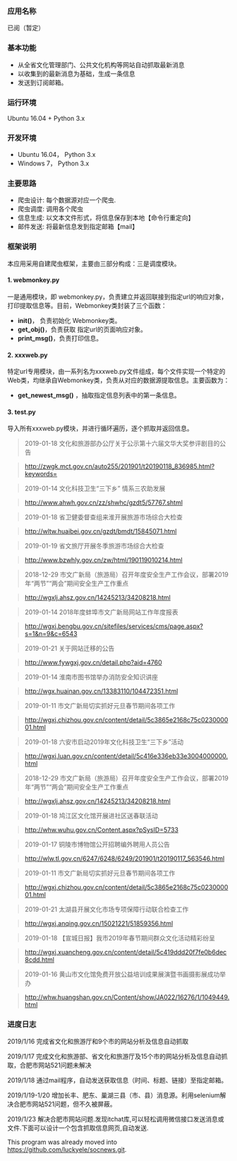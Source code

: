 ### 应用名称
已阅（暂定）

### 基本功能
- 从全省文化管理部门、公共文化机构等网站自动抓取最新消息
- 以收集到的最新消息为基础，生成一条信息
- 发送到订阅邮箱。

### 运行环境
Ubuntu 16.04 + Python 3.x

### 开发环境
- Ubuntu 16.04， Python 3.x
- Windows 7， Python 3.x

### 主要思路
- 爬虫设计: 每个数据源对应一个爬虫.
- 爬虫调度: 调用各个爬虫
- 信息生成: 以文本文件形式，将信息保存到本地【命令行重定向】
- 邮件发送: 将最新信息发到指定邮箱【mail】


### 框架说明

本应用采用自建爬虫框架，主要由三部分构成：三是调度模块。

#### 1. webmonkey.py  
一是通用模块，即 webmonkey.py，负责建立并返回联接到指定url的响应对象，打印提取信息等。目前，Webmonkey类封装了三个函数：
- **init()**， 负责初始化 Webmonkey类。
- **get_obj()**，负责获取 指定url的页面响应对象。
- **print_msg()**，负责打印信息。

#### 2. xxxweb.py
特定url专用模块，由一系列名为xxxweb.py文件组成，每个文件实现一个特定的Web类，均继承自Webmonkey类，负责从对应的数据源提取信息。主要函数为：

- **get_newest_msg()** ，抽取指定信息列表中的第一条信息。

#### 3. test.py

导入所有xxxweb.py模块，并进行循环遍历，逐个抓取并返回信息。

>2019-01-18 文化和旅游部办公厅关于公示第十六届文华大奖参评剧目的公告

>http://zwgk.mct.gov.cn/auto255/201901/t20190118_836985.html?keywords=

>2019-01-14 文化科技卫生“三下乡” 情系三农助发展

>http://www.ahwh.gov.cn/zz/shwhc/gzdt5/57767.shtml

>2019-01-18 省卫健委督查组来淮开展旅游市场综合大检查

>http://wltw.huaibei.gov.cn/gzdt/bmdt/15845071.html

>2019-01-19 省文旅厅开展冬季旅游市场综合大检查

>http://www.bzwhly.gov.cn/zw/html/190119010214.html

>2018-12-29 市文广新局（旅游局）召开年度安全生产工作会议，部署2019年“两节”“两会”期间安全生产工作重点

>http://wgxlj.ahsz.gov.cn/14245213/34208218.html

>2019-01-14 2018年度蚌埠市文广新局网站工作年度报表

>http://wgxj.bengbu.gov.cn/sitefiles/services/cms/page.aspx?s=1&n=9&c=6543

>2019-01-21 关于网站迁移的公告

>http://www.fywgxj.gov.cn/detail.php?aid=4760

>2019-01-14 淮南市图书馆举办消防安全知识讲座

>http://wgx.huainan.gov.cn/13383110/104472351.html

>2019-01-11 市文广新局切实抓好元旦春节期间各项工作

>http://wgxj.chizhou.gov.cn/content/detail/5c3865e2168c75c023000001.html

>2019-01-18 六安市启动2019年文化科技卫生“三下乡”活动

>http://wgxj.luan.gov.cn/content/detail/5c416e336eb33e3004000000.html

>2018-12-29 市文广新局（旅游局）召开年度安全生产工作会议，部署2019年“两节”“两会”期间安全生产工作重点

>http://wgxlj.ahsz.gov.cn/14245213/34208218.html

>2019-01-18 鸠江区文化馆开展进社区送春联活动

>http://whw.wuhu.gov.cn/Content.aspx?pSysID=5733

>2019-01-17 铜陵市博物馆公开招聘编外聘用人员公告

>http://wlw.tl.gov.cn/6247/6248/6249/201901/t20190117_563546.html

>2019-01-11 市文广新局切实抓好元旦春节期间各项工作

>http://wgxj.chizhou.gov.cn/content/detail/5c3865e2168c75c023000001.html

>2019-01-21 太湖县开展文化市场专项保障行动联合检查工作

>http://wgxj.anqing.gov.cn/15021221/51859356.html

>2019-01-18 【宣城日报】我市2019年春节期间群众文化活动精彩纷呈

>http://wgxj.xuancheng.gov.cn/content/detail/5c419ddd20f7fe0b6dec8cdd.html

>2019-01-16 黄山市文化馆免费开放公益培训成果展演暨书画摄影展成功举办

>http://whw.huangshan.gov.cn/Content/show/JA022/16276/1/1049449.html

### 进度日志

2019/1/16  完成省文化和旅游厅和9个市的网站分析及信息自动抓取

2019/1/17  完成文化和旅游部、省文化和旅游厅及15个市的网站分析及信息自动抓取，合肥市网站521问题未解决

2019/1/18  通过mail程序，自动发送获取信息（时间、标题、链接）至指定邮箱。

2019/1/19-1/20  增加长丰、肥东、巢湖三县（市、县）消息源。利用selenium解决合肥市网站521问题，但不久被屏蔽。

2019/1/23
解决合肥市网站问题.发现itchat库,可以轻松调用微信接口发送消息或文件.下面可以设计一个包含抓取信息网页,自动发送.


This program was already moved into https://github.com/luckyele/socnews.git.

